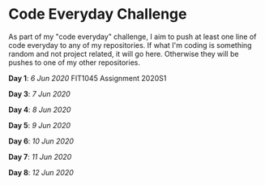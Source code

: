 # Code Everyday Challenge
As part of my "code everyday" challenge, I aim to push at least one line of code everyday to any of my repositories. If what I'm coding is something random and not project related, it will go here. Otherwise they will be pushes to one of my other repositories.

**Day 1**: _6 Jun 2020_ FIT1045 Assignment 2020S1

**Day 3**: _7 Jun 2020_

**Day 4**: _8 Jun 2020_

**Day 5**: _9 Jun 2020_

**Day 6**: _10 Jun 2020_

**Day 7**: _11 Jun 2020_

**Day 8**: _12 Jun 2020_
